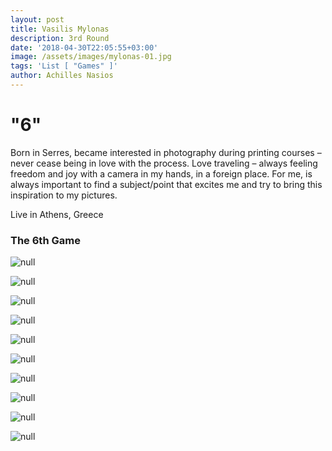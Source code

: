 ```yaml
---
layout: post
title: Vasilis Mylonas
description: 3rd Round
date: '2018-04-30T22:05:55+03:00'
image: /assets/images/mylonas-01.jpg
tags: 'List [ "Games" ]'
author: Achilles Nasios
---
```

# "6"

Born in Serres,
became interested in photography during printing courses – never cease being in love with the process.
Love traveling – always feeling freedom and joy with a camera in my hands, in a foreign place.
For me, is always important to find a subject/point that excites me and try to bring this inspiration to my pictures. 

Live in Athens, Greece

### The 6th Game

![null](/assets/images/mylonas-01.jpg)

![null](/assets/images/mylonas-02.jpg)

![null](/assets/images/mylonas-03.jpg)

![null](/assets/images/mylonas-04.jpg)

![null](/assets/images/mylonas-05.jpg)

![null](/assets/images/mylonas-06.jpg)

![null](/assets/images/mylonas-07.jpg)

![null](/assets/images/mylonas-08.jpg)

![null](/assets/images/mylonas-09.jpg)

![null](/assets/images/mylonas-10.jpg)
